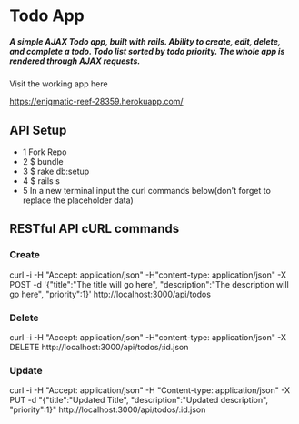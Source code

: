 # Todo App


##### A simple AJAX Todo app, built with rails. Ability to create, edit, delete, and complete a todo. Todo list sorted by todo priority. The whole app is rendered through AJAX requests.

Visit the working app here

https://enigmatic-reef-28359.herokuapp.com/

## API Setup

- 1 Fork Repo
- 2 $ bundle
- 3 $ rake db:setup
- 4 $ rails s
- 5 In a new terminal input the curl commands below(don't forget to replace the placeholder data)

## RESTful API cURL commands

### Create

curl -i -H "Accept: application/json" -H"content-type: application/json" -X POST -d '{"title":"The title will go here", "description":"The description will go here", "priority":1}' http://localhost:3000/api/todos


### Delete

curl -i -H "Accept: application/json" -H"content-type: application/json" -X DELETE http://localhost:3000/api/todos/:id.json

### Update

curl  -i -H "Accept: application/json" -H "Content-type: application/json" -X PUT -d "{\"title\":\"Updated Title\", \"description\":\"Updated description\", \"priority\":1}" http://localhost:3000/api/todos/:id.json




